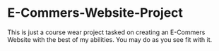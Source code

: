 # E-Commers-Website-Project

This is just a course wear project tasked on creating an E-Commers Website with the best of my abilities. You may do as you see fit with it.
